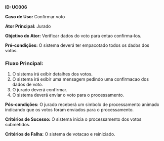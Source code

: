 **ID: UC006**

**Caso de Uso:** Confirmar voto

**Ator Principal:** Jurado

**Objetivo do Ator:** Verificar dados do voto para entao confirma-los.

**Pré-condições:** O sistema deverá ter empacotado todos os dados dos votos.

### Fluxo Principal:

1. O sistema irá exibir detalhes dos votos.
2. O sistema irá exibir uma mensagem pedindo uma confirmacao dos dados de voto.
3. O jurado deverá confirmar.
4. O sistema deverá enviar o voto para o processamento.

**Pós-condições:** O jurado receberá um simbolo de processamento animado indicando que os votos foram enviados para o processamento.

**Critérios de Sucesso:** O sistema inicia o processamento dos votos submetidos.

**Critérios de Falha:** O sistema de votacao e reiniciado.
